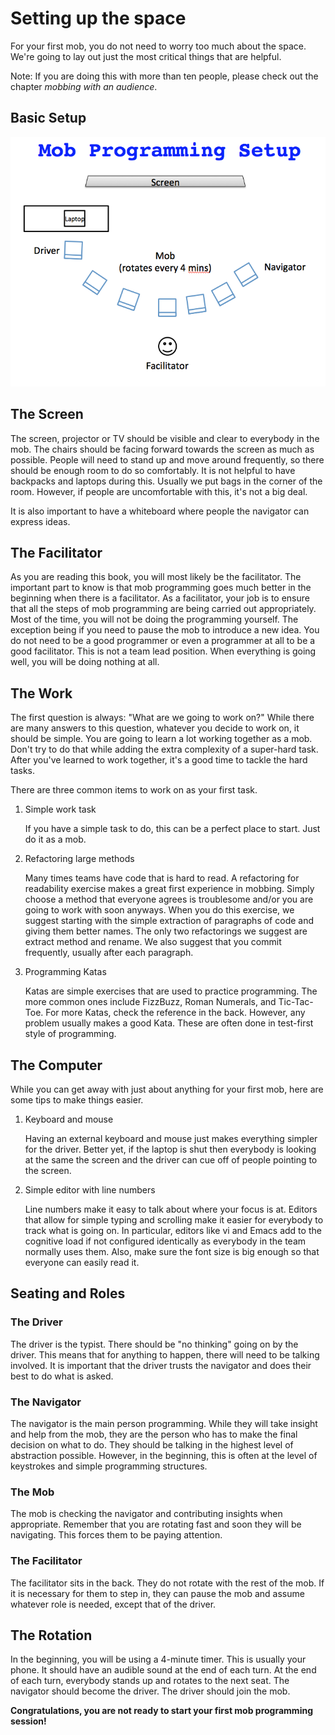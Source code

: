 # Setting up the space

For your first mob, you do not need to worry too much about the space. We're going to lay out just the most critical things that are helpful.

Note: If you are doing this with more than ten people, please check out the chapter <i>mobbing with an audience</i>.

## Basic Setup

![Mob Programming Setup](images/MobProgrammingSetup.png)

## The Screen

The screen, projector or TV should be visible and clear to everybody in the mob. The chairs should be facing forward towards the screen as much as possible. People will need to stand up and move around frequently, so there should be enough room to do so comfortably. It is not helpful to have backpacks and laptops during this. Usually we put bags in the corner of the room. However, if people are uncomfortable with this, it's not a big deal.

It is also important to have a whiteboard where people the navigator can express ideas.

## The Facilitator

As you are reading this book, you will most likely be the facilitator. The important part to know is that mob programming goes much better in the beginning when there is a facilitator. As a facilitator, your job is to ensure that all the steps of mob programming are being carried out appropriately. Most of the time, you will not be doing the programming yourself. The exception being if you need to pause the mob to introduce a new idea. You do not need to be a good programmer or even a programmer at all to be a good facilitator. This is not a team lead position. When everything is going well, you will be doing nothing at all.

## The Work

The first question is always: "What are we going to work on?" While there are many answers to this question, whatever you decide to work on, it should be simple. You are going to learn a lot working together as a mob. Don't try to do that while adding the extra complexity of a super-hard task. After you've learned to work together, it's a good time to tackle the hard tasks.

There are three common items to work on as your first task.

1. Simple work task

   If you have a simple task to do, this can  be a perfect place to start. Just do it as a mob.

2. Refactoring large methods

   Many times teams have code that is hard to read. A refactoring for readability exercise makes a great first experience in mobbing. Simply choose a method that everyone agrees is troublesome and/or you are going to work with soon anyways. When you do this exercise, we suggest starting with the simple extraction of paragraphs of code and giving them better names. The only two refactorings we suggest are extract method and rename. We also suggest that you commit frequently, usually after each paragraph.

3. Programming Katas

   Katas are simple exercises that are used to practice programming. The more common ones include FizzBuzz, Roman Numerals, and Tic-Tac-Toe. For more Katas, check the reference in the back. However, any problem usually makes a good Kata. These are often done in test-first style of programming.

## The Computer

While you can get away with just about anything for your first mob, here are some tips to make things easier.

1. Keyboard and mouse

   Having an external keyboard and mouse just makes everything simpler for the driver. Better yet, if the laptop is shut then everybody is looking at the same the screen and the driver can cue off of people pointing to the screen.

2. Simple editor with line numbers

   Line numbers make it easy to talk about where your focus is at. Editors that allow for simple typing and scrolling make it easier for everybody to track what is going on. In particular, editors like vi and Emacs add to the cognitive load if not configured identically as everybody in the team normally uses them. Also, make sure the font size is big enough so that everyone can easily read it.

## Seating and Roles

### The Driver

The driver is the typist. There should be "no thinking" going on by the driver. This means that for anything to happen, there will need to be talking involved. It is important that the driver trusts the navigator and does their best to do what is asked.

### The Navigator

The navigator is the main person programming. While they will take insight and help from the mob, they are the person who has to make the final decision on what to do. They should be talking in the highest level of abstraction possible. However, in the beginning, this is often at the level of keystrokes and simple programming structures.

### The Mob

The mob is checking the navigator and contributing insights when appropriate. Remember that you are rotating fast and soon they will be navigating. This forces them to be paying attention.

### The Facilitator

The facilitator sits in the back. They do not rotate with the rest of the mob. If it is necessary for them to step in, they can pause the mob and assume whatever role is needed, except that of the driver.

## The Rotation

In the beginning, you will be using a 4-minute timer. This is usually your phone. It should have an audible sound at the end of each turn. At the end of each turn, everybody stands up and rotates to the next seat. The navigator should become the driver. The driver should join the mob.

**Congratulations, you are not ready to start your first mob programming session!**
